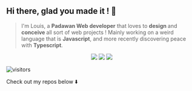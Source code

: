 ## Hi there, glad you made it ! 🤗

> I'm Louis, a <strong>Padawan Web developer</strong> that loves to <strong> design </strong> and <strong> conceive </strong> all sort of web projects ! Mainly working on a weird language that is <strong>Javascript</strong>, and  more recently discovering peace with <strong>Typescript</strong>.

<p  align="center">
<a href= "https://www.linkedin.com/in/louis-godlewski/"><img src="https://img.icons8.com/material-outlined/30/000000/linkedin.png"/></a>
<a href= "https://www.codewars.com/users/louiiuol"><img src="https://www.codewars.com/users/louiiuol/badges/micro"/></a>
<a href= "https://www.youtube.com/channel/UCN30BlbvlBF8aqpdEmKv13g"><img src="https://img.icons8.com/material-outlined/30/000000/youtube.png"/></a>
</p>

![visitors](https://visitor-badge.glitch.me/badge?page_id=louiiuol)

Check out my repos below ⬇️
